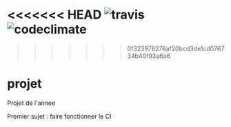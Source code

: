 <<<<<<< HEAD
![travis](https://travis-ci.org/Yzxwyydn/projet.svg?branch=master)
![codeclimate](https://codeclimate.com/github/Yzxwyydn/projet/badges/gpa.svg)
=======
>>>>>>> 0f323978276af20bcd3de1cd076734b40f93a6a6
# projet
Projet de l'annee

Premier sujet : faire fonctionner le CI
